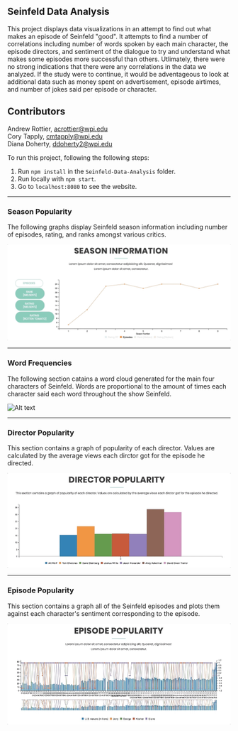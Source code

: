 ## Seinfeld Data Analysis

This project displays data visualizations in an attempt to find out what makes an episode of Seinfeld "good". It attempts to find a number of correlations including number of words spoken by each main character, the episode directors, and sentiment of the dialogue to try and understand what makes some episodes more successful than others. Utlimately, there were no strong indications that there were any correlations in the data we analyzed. If the study were to continue, it would be adventageous to look at additional data such as money spent on advertisement, episode airtimes, and number of jokes said per episode or character.


## Contributors
Andrew Rottier, acrottier@wpi.edu  
Cory Tapply, cmtapply@wpi.edu  
Diana Doherty, ddoherty2@wpi.edu  
 
 
To run this project, following the following steps:
  1. Run `npm install` in the `Seinfeld-Data-Analysis` folder.
  2. Run locally with `npm start`.
  3. Go to `localhost:8080` to see the website.



---


### Season Popularity
The following graphs display Seinfeld season information including number of episodes, rating, and ranks amongst various critics.


![Alt text](public/img/readme/seasoninfo.gif?raw=true )



---


### Word Frequencies
The following section catains a word cloud generated for the main four characters of Seinfeld. Words are proportional to the amount of times each character said each word throughout the show Seinfeld.


![Alt text](public/img/readme/words.gif?raw=true )


---


### Director Popularity
This section contains a graph of popularity of each director. Values are calculated by the average views each dirctor got for the episode he directed.

![Alt text](public/img/readme/director.gif?raw=true )




---


### Episode Popularity
This section contains a graph all of the Seinfeld episodes and plots them against each character's sentiment corresponding to the episode. 

![Alt text](public/img/readme/episode.gif?raw=true )
